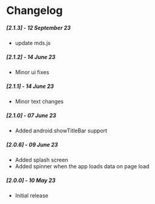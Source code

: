 # Changelog

##### [2.1.3] - 12 September 23

- update mds.js

##### [2.1.2] - 14 June 23

- Minor ui fixes

##### [2.1.1] - 14 June 23

- Minor text changes

##### [2.1.0] - 07 June 23

- Added android.showTitleBar support

##### [2.0.6] - 09 June 23

- Added splash screen
- Added spinner when the app loads data on page load

##### [2.0.0] - 10 May 23

- Initial release
